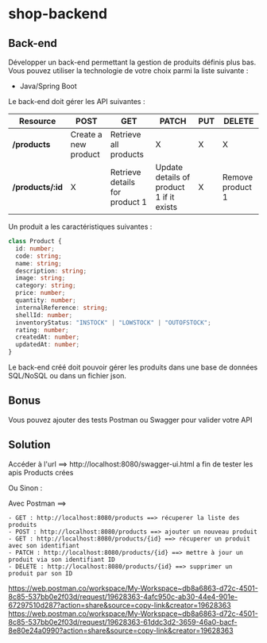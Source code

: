 # shop-backend

## Back-end

Développer un back-end permettant la gestion de produits définis plus bas.
Vous pouvez utiliser la technologie de votre choix parmi la liste suivante :

- Java/Spring Boot


Le back-end doit gérer les API suivantes :

| Resource           | POST                  | GET                            | PATCH                                    | PUT | DELETE           |
| ------------------ | --------------------- | ------------------------------ | ---------------------------------------- | --- | ---------------- |
| **/products**      | Create a new product  | Retrieve all products          | X                                        | X   |     X            |
| **/products/:id**  | X                     | Retrieve details for product 1 | Update details of product 1 if it exists | X   | Remove product 1 |

Un produit a les caractéristiques suivantes :

``` typescript
class Product {
  id: number;
  code: string;
  name: string;
  description: string;
  image: string;
  category: string;
  price: number;
  quantity: number;
  internalReference: string;
  shellId: number;
  inventoryStatus: "INSTOCK" | "LOWSTOCK" | "OUTOFSTOCK";
  rating: number;
  createdAt: number;
  updatedAt: number;
}
```

Le back-end créé doit pouvoir gérer les produits dans une base de données SQL/NoSQL ou dans un fichier json.

## Bonus

Vous pouvez ajouter des tests Postman ou Swagger pour valider votre API


## Solution

Accéder à l'url ==> http://localhost:8080/swagger-ui.html a fin de tester les apis Products crées

  Ou Sinon :

Avec Postman ==> 

    - GET : http://localhost:8080/products ==> récuperer la liste des produits
    - POST : http://localhost:8080/products ==> ajouter un nouveau produit
    - GET : http://localhost:8080/products/{id} ==> récuperer un produit avec son identifiant
    - PATCH : http://localhost:8080/products/{id} ==> mettre à jour un produit via son identifiant ID
    - DELETE : http://localhost:8080/products/{id} ==> supprimer un produit par son ID


https://web.postman.co/workspace/My-Workspace~db8a6863-d72c-4501-8c85-537bb0e2f03d/request/19628363-4afc950c-ab30-44e4-901e-67297510d287?action=share&source=copy-link&creator=19628363
https://web.postman.co/workspace/My-Workspace~db8a6863-d72c-4501-8c85-537bb0e2f03d/request/19628363-61ddc3d2-3659-46a0-bacf-8e80e24a0990?action=share&source=copy-link&creator=19628363
